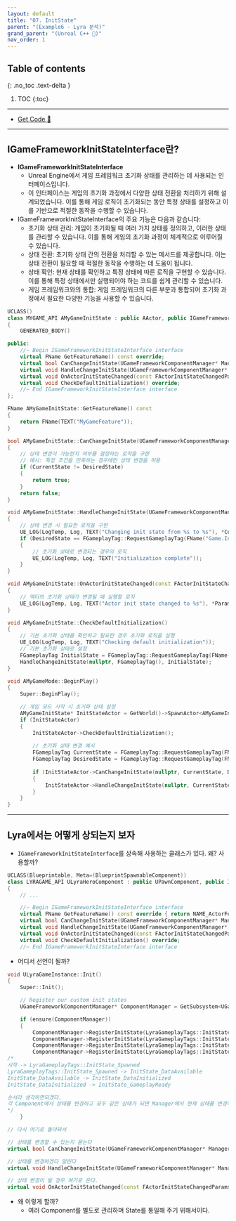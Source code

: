 ```yaml
---
layout: default
title: "07. InitState"
parent: "(Example6 - Lyra 분석)"
grand_parent: "(Unreal C++ 🚀)"
nav_order: 1
---
```


## Table of contents
{: .no_toc .text-delta }

1. TOC
{:toc}

---

* [Get Code 🌟](https://github.com/Arthur880708/LyraClone/tree/2)

---

## IGameFrameworkInitStateInterface란?

* **IGameFrameworkInitStateInterface**
    * Unreal Engine에서 게임 프레임워크 초기화 상태를 관리하는 데 사용되는 인터페이스입니다. 
    * 이 인터페이스는 게임의 초기화 과정에서 다양한 상태 전환을 처리하기 위해 설계되었습니다. 이를 통해 게임 로직이 초기화되는 동안 특정 상태를 설정하고 이를 기반으로 적절한 동작을 수행할 수 있습니다.
* IGameFrameworkInitStateInterface의 주요 기능은 다음과 같습니다:
    * 초기화 상태 관리: 게임이 초기화될 때 여러 가지 상태를 정의하고, 이러한 상태를 관리할 수 있습니다. 이를 통해 게임의 초기화 과정이 체계적으로 이루어질 수 있습니다.
    * 상태 전환: 초기화 상태 간의 전환을 처리할 수 있는 메서드를 제공합니다. 이는 상태 전환이 필요할 때 적절한 동작을 수행하는 데 도움이 됩니다.
    * 상태 확인: 현재 상태를 확인하고 특정 상태에 따른 로직을 구현할 수 있습니다. 이를 통해 특정 상태에서만 실행되어야 하는 코드를 쉽게 관리할 수 있습니다.
    * 게임 프레임워크와의 통합: 게임 프레임워크의 다른 부분과 통합되어 초기화 과정에서 필요한 다양한 기능을 사용할 수 있습니다.

```cpp
UCLASS()
class MYGAME_API AMyGameInitState : public AActor, public IGameFrameworkInitStateInterface
{
    GENERATED_BODY()

public:
    //~ Begin IGameFrameworkInitStateInterface interface
    virtual FName GetFeatureName() const override;
    virtual bool CanChangeInitState(UGameFrameworkComponentManager* Manager, FGameplayTag CurrentState, FGameplayTag DesiredState) const override;
    virtual void HandleChangeInitState(UGameFrameworkComponentManager* Manager, FGameplayTag CurrentState, FGameplayTag DesiredState) override;
    virtual void OnActorInitStateChanged(const FActorInitStateChangedParams& Params) override;
    virtual void CheckDefaultInitialization() override;
    //~ End IGameFrameworkInitStateInterface interface
};
```

```cpp
FName AMyGameInitState::GetFeatureName() const
{
    return FName(TEXT("MyGameFeature"));
}

bool AMyGameInitState::CanChangeInitState(UGameFrameworkComponentManager* Manager, FGameplayTag CurrentState, FGameplayTag DesiredState) const
{
    // 상태 변경이 가능한지 여부를 결정하는 로직을 구현
    // 예시: 특정 조건을 만족하는 경우에만 상태 변경을 허용
    if (CurrentState != DesiredState)
    {
        return true;
    }
    return false;
}

void AMyGameInitState::HandleChangeInitState(UGameFrameworkComponentManager* Manager, FGameplayTag CurrentState, FGameplayTag DesiredState)
{
    // 상태 변경 시 필요한 로직을 구현
    UE_LOG(LogTemp, Log, TEXT("Changing init state from %s to %s"), *CurrentState.ToString(), *DesiredState.ToString());
    if (DesiredState == FGameplayTag::RequestGameplayTag(FName("Game.Initialized")))
    {
        // 초기화 상태로 변경되는 경우의 로직
        UE_LOG(LogTemp, Log, TEXT("Initialization complete"));
    }
}

void AMyGameInitState::OnActorInitStateChanged(const FActorInitStateChangedParams& Params)
{
    // 액터의 초기화 상태가 변경될 때 실행할 로직
    UE_LOG(LogTemp, Log, TEXT("Actor init state changed to %s"), *Params.NewState.ToString());
}

void AMyGameInitState::CheckDefaultInitialization()
{
    // 기본 초기화 상태를 확인하고 필요한 경우 초기화 로직을 실행
    UE_LOG(LogTemp, Log, TEXT("Checking default initialization"));
    // 기본 초기화 상태로 설정
    FGameplayTag InitialState = FGameplayTag::RequestGameplayTag(FName("Game.Default"));
    HandleChangeInitState(nullptr, FGameplayTag(), InitialState);
}

```

```cpp
void AMyGameMode::BeginPlay()
{
    Super::BeginPlay();

    // 게임 모드 시작 시 초기화 상태 설정
    AMyGameInitState* InitStateActor = GetWorld()->SpawnActor<AMyGameInitState>();
    if (InitStateActor)
    {
        InitStateActor->CheckDefaultInitialization();
        
        // 초기화 상태 변경 예시
        FGameplayTag CurrentState = FGameplayTag::RequestGameplayTag(FName("Game.Default"));
        FGameplayTag DesiredState = FGameplayTag::RequestGameplayTag(FName("Game.Initialized"));
        
        if (InitStateActor->CanChangeInitState(nullptr, CurrentState, DesiredState))
        {
            InitStateActor->HandleChangeInitState(nullptr, CurrentState, DesiredState);
        }
    }
}
```

---

## Lyra에서는 어떻게 상되는지 보자

* `IGameFrameworkInitStateInterface`를 상속해 사용하는 클래스가 있다. 왜? 사용할까?

```cpp
UCLASS(Blueprintable, Meta=(BlueprintSpawnableComponent))
class LYRAGAME_API ULyraHeroComponent : public UPawnComponent, public IGameFrameworkInitStateInterface
{
	// ...

	//~ Begin IGameFrameworkInitStateInterface interface
	virtual FName GetFeatureName() const override { return NAME_ActorFeatureName; }
	virtual bool CanChangeInitState(UGameFrameworkComponentManager* Manager, FGameplayTag CurrentState, FGameplayTag DesiredState) const override;
	virtual void HandleChangeInitState(UGameFrameworkComponentManager* Manager, FGameplayTag CurrentState, FGameplayTag DesiredState) override;
	virtual void OnActorInitStateChanged(const FActorInitStateChangedParams& Params) override;
	virtual void CheckDefaultInitialization() override;
	//~ End IGameFrameworkInitStateInterface interface
```

* 어디서 선언이 될까?

```cpp
void ULyraGameInstance::Init()
{
	Super::Init();

	// Register our custom init states
	UGameFrameworkComponentManager* ComponentManager = GetSubsystem<UGameFrameworkComponentManager>(this);

	if (ensure(ComponentManager))
	{
		ComponentManager->RegisterInitState(LyraGameplayTags::InitState_Spawned, false, FGameplayTag());
		ComponentManager->RegisterInitState(LyraGameplayTags::InitState_DataAvailable, false, LyraGameplayTags::InitState_Spawned);
		ComponentManager->RegisterInitState(LyraGameplayTags::InitState_DataInitialized, false, LyraGameplayTags::InitState_DataAvailable);
		ComponentManager->RegisterInitState(LyraGameplayTags::InitState_GameplayReady, false, LyraGameplayTags::InitState_DataInitialized);
/*
시작 -> LyraGameplayTags::InitState_Spawned
LyraGameplayTags::InitState_Spawned -> InitState_DataAvailable
InitState_DataAvailable -> InitState_DataInitialized
InitState_DataInitialized -> InitState_GameplayReady

순서라 생각하면되겠다.
각 Component에서 상태를 변경하고 모두 같은 상태가 되면 Manager에서 현재 상태를 변경하는 과정을 겪는다.
*/
	}
```

```cpp
// 다시 여기로 돌아와서

// 상태를 변경할 수 있는지 묻는다
virtual bool CanChangeInitState(UGameFrameworkComponentManager* Manager, FGameplayTag CurrentState, FGameplayTag DesiredState) const override;

// 상태를 변경하겠다 알린다
virtual void HandleChangeInitState(UGameFrameworkComponentManager* Manager, FGameplayTag CurrentState, FGameplayTag DesiredState) override;

// 상태 변경이 될 경우 여기로 온다.
virtual void OnActorInitStateChanged(const FActorInitStateChangedParams& Params) override;
```

* 왜 이렇게 할까?
    * 여러 Component를 별도로 관리하며 State를 통일해 주기 위해서이다.